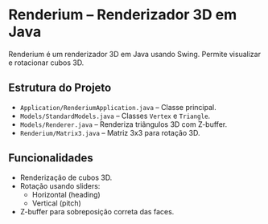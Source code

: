 # Renderium – Renderizador 3D em Java

Renderium é um renderizador 3D em Java usando Swing. Permite visualizar e rotacionar cubos 3D.

## Estrutura do Projeto

- `Application/RenderiumApplication.java` – Classe principal.
- `Models/StandardModels.java` – Classes `Vertex` e `Triangle`.
- `Models/Renderer.java` – Renderiza triângulos 3D com Z-buffer.
- `Renderium/Matrix3.java` – Matriz 3x3 para rotação 3D.

## Funcionalidades

- Renderização de cubos 3D.
- Rotação usando sliders:
    - Horizontal (heading)
    - Vertical (pitch)
- Z-buffer para sobreposição correta das faces.